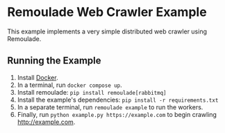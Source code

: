 # Remoulade Web Crawler Example

This example implements a very simple distributed web crawler using
Remoulade.

## Running the Example

1. Install [Docker][docker].
1. In a terminal, run `docker compose up`.
1. Install remoulade: `pip install remoulade[rabbitmq]`
1. Install the example's dependencies: `pip install -r requirements.txt`
1. In a separate terminal, run `remoulade example` to run the workers.
1. Finally, run `python example.py https://example.com` to begin
   crawling http://example.com.


[docker]: https://docs.docker.com/engine/install/

